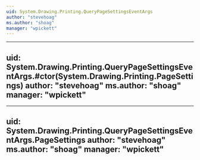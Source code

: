 ```yaml
---
uid: System.Drawing.Printing.QueryPageSettingsEventArgs
author: "stevehoag"
ms.author: "shoag"
manager: "wpickett"
---
```


---
uid: System.Drawing.Printing.QueryPageSettingsEventArgs.#ctor(System.Drawing.Printing.PageSettings)
author: "stevehoag"
ms.author: "shoag"
manager: "wpickett"
---

---
uid: System.Drawing.Printing.QueryPageSettingsEventArgs.PageSettings
author: "stevehoag"
ms.author: "shoag"
manager: "wpickett"
---
